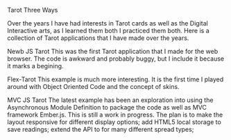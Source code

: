 Tarot Three Ways 

Over the years I have had interests in Tarot cards as well as the Digital Interactive arts, as I learned them both I practiced them both. Here is a collection of Tarot applications that I have made over the years. 

Newb JS Tarot
This was the first Tarot application that I made for the web browser.  The code is awkward and probably buggy, but I include it because it marks a begining.

Flex-Tarot
This example is much more interesting. It is the first time I played around with Object Oriented Code and the concept of skins.

MVC JS Tarot
The latest example has been an exploration into using the Asynchronous Module Definition to package the code as well as MVC framework Ember.js. This is still a work in progress. The plan is to make the layout responsive for different display options; add HTML5 local storage to save readings; extend the API to for many different spread types;

